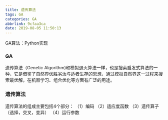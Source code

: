 ```yaml
---
title: 遗传算法
tags: GA
categories: GA
abbrlink: 9cfaa3ca
date: 2019-08-05 11:50:13
---
```

GA算法：Python实现
<!--more-->
### GA
遗传算法（Genetic Algorithm)和模拟退火算法一样，也是搜索启发式算法的一种，它是借鉴了自然界优胜劣汰与适者生存的思想，通过模拟自然界这一过程来搜索最优解，在机器学习、组合优化等方面有广泛的用途。
### 遗传算法

遗传算法的组成主要包括4个部分：
（1）编码
（2）适应度函数
（3）遗传算子（选择，交叉，变异）
（4）运行参数 